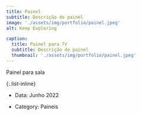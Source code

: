 ```yaml
---
title: Painel
subtitle: Descrição do painel
image: './assets/img/portfolio/painel.jpeg'
alt: Keep Exploring

caption:
  title: Painel para TV
  subtitle: Descrição do painel
  thumbnail: './assets/img/portfolio/painel.jpeg'
---
```


Painel para sala

{:.list-inline}

- Data: Junho 2022
<!-- - Client: Explore -->
- Category: Paineis
